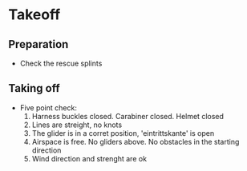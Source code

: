 # Takeoff

## Preparation
* Check the rescue splints


## Taking off
* Five point check:
    1. Harness buckles closed. Carabiner closed. Helmet closed
    2. Lines are streight, no knots
    3. The glider is in a corret position, 'eintrittskante' is open
    4. Airspace is free. No gliders above. No obstacles in the starting direction
    5. Wind direction and strenght are ok
    
